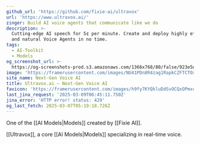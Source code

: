 ```yaml
---
github_url: 'https://github.com/fixie-ai/ultravox'
url: 'https://www.ultravox.ai/'
zinger: Build AI voice agents that communicate like we do
description: >-
  Cutting-edge AI speech for 5¢ per minute. Create and deploy highly effective
  and natural Voice Agents in no time.
tags:
  - AI-Toolkit
  - Models
og_screenshot_url: >-
  https://og-screenshots-prod.s3.amazonaws.com/1366x768/80/false/923e5d335b4cd3bee711cc673dc96ec7ae2d09235a2223fb443c101ead5f4144.jpeg
image: 'https://framerusercontent.com/images/NU41PDn8R4zag1RapkCZFTCTOxM.jpg'
site_name: Next-Gen Voice AI
title: Ultravox.ai — Next-Gen Voice AI
favicon: 'https://framerusercontent.com/images/h9fy7KYQkluDdSvOCQxOPmxcY.svg'
last_jina_request: '2025-03-09T06:45:11.750Z'
jina_error: 'HTTP error! status: 429'
og_last_fetch: 2025-03-07T05:19:18.726Z
---
```


One of the [[AI Models|Models]] created by [[Fixie AI]].

 [[Ultravox]], a core [[AI Models|Models]] specializing in real-time voice.  
